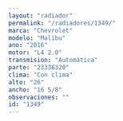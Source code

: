 ```yaml
---
layout: "radiador"
permalink: "/radiadores/1349/"
marca: "Chevrolet"
modelo: "Malibu"
ano: "2016"
motor: "L4 2.0"
transmision: "Automática"
parte: "23336320"
clima: "Con clima"
alto: "26"
ancho: "16 5/8"
observaciones: ""
id: "1349"
---
```



